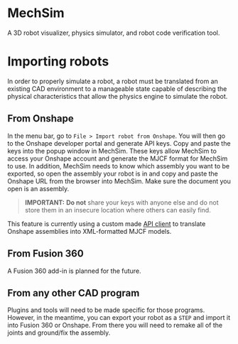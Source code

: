 # MechSim

A 3D robot visualizer, physics simulator, and robot code verification tool.

# Importing robots

In order to properly simulate a robot, a robot must be translated from an existing CAD environment to a manageable state capable of describing the physical characteristics that allow the physics engine to simulate the robot. 

## From Onshape

In the menu bar, go to `File > Import robot from Onshape`. You will then go to the Onshape developer portal and generate API keys. Copy and paste the keys into the popup window in MechSim. These keys allow MechSim to access your Onshape account and generate the MJCF format for MechSim to use. In addition, MechSim needs to know which assembly you want to be exported, so open the assembly your robot is in and copy and paste the Onshape URL from the browser into MechSim. Make sure the document you open is an assembly.

> **IMPORTANT:** **Do not** share your keys with anyone else and do not store them in an insecure location where others can easily find.

This feature is currently using a custom made [API client](https://github.com/mechsimulator/onshape-mjcf-exporter) to translate Onshape assemblies into XML-formatted MJCF models.

## From Fusion 360

A Fusion 360 add-in is planned for the future.

## From any other CAD program

Plugins and tools will need to be made specific for those programs. However, in the meantime, you can export your robot as a `STEP` and import it into Fusion 360 or Onshape. From there you will need to remake all of the joints and ground/fix the assembly.